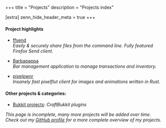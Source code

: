 +++
title = "Projects"
description = "Projects index"

[extra]
zenn_hide_header_meta = true
+++

#### Project highlights

- [ffsend](@/projects/ffsend.md)  
    _Easily &amp; securely share files from the command line. Fully featured Firefox Send client._

- [Barbapappa](@/projects/barbapappa.md)  
    _Bar management application to manage transactions and inventory._

- [pixelpwnr](@/projects/pixelpwnr.md)  
    _Insanely fast pixelflut client for images and animations written in Rust._

#### Other projects &amp; categories:

- [Bukkit projects](@/projects/bukkit.md):  _CraftBukkit plugins_

_This page is incomplete, many more projects will be added over time. Check out
my [GitHub profile][github] for a more complete overview of my projects._

[github]: https://github.com/timvisee/
